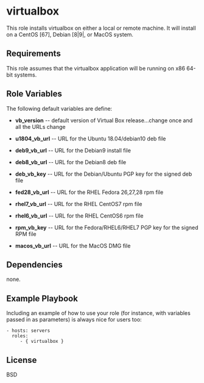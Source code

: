 virtualbox
=========

This role installs virtualbox on either a local or remote machine. It will install on a CentOS [67], Debian [8|9|, or MacOS system.

Requirements
------------

This role assumes that the virtualbox application will be running on x86 64-bit systems.


Role Variables
--------------

The following default variables are define:

- **vb_version** -- default version of Virtual Box release...change once and all the URLs change
- **u1804_vb_url** -- URL for the Ubuntu 18.04/debian10 deb file
- **deb9_vb_url** -- URL for the Debian9 install file
- **deb8_vb_url** -- URL for the Debian8 deb file
- **deb_vb_key** -- URL for the Debian/Ubuntu PGP key for the signed deb file

- **fed28_vb_url** --  URL for the RHEL Fedora 26,27,28 rpm file
- **rhel7_vb_url** -- URL for the RHEL CentOS7 rpm file
- **rhel6_vb_url** -- URL for the RHEL CentOS6 rpm file
- **rpm_vb_key** -- URL for the Fedora/RHEL6/RHEL7 PGP key for the signed RPM file

- **macos_vb_url** -- URL for the MacOS DMG file

Dependencies
------------

none.

Example Playbook
----------------

Including an example of how to use your role (for instance, with variables passed in as parameters) is always nice for users too:

    - hosts: servers
      roles:
         - { virtualbox }

License
-------

BSD
